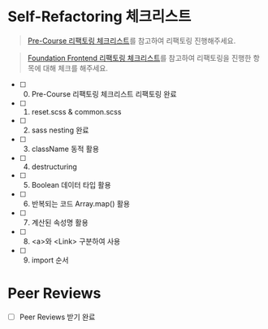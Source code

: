 # Self-Refactoring 체크리스트

> [Pre-Course 리팩토링 체크리스트](https://www.notion.so/wecode/Pre-Course-Refactoring-869f50bf6a934db98573229c600043ee)를 참고하여 리팩토링 진행해주세요.

> [Foundation Frontend 리팩토링 체크리스트](https://www.notion.so/wecode/Foundation-Frontend-Refactoring-85e629d7a22841b2bd4917c9c72a1f58)를 참고하여 리팩토링을 진행한 항목에 대해 체크를 해주세요.

- [ ] 0. Pre-Course 리팩토링 체크리스트 리팩토링 완료
- [ ] 1. reset.scss & common.scss
- [ ] 2. sass nesting 완료
- [ ] 3. className 동적 활용
- [ ] 4. destructuring
- [ ] 5. Boolean 데이터 타입 활용
- [ ] 6. 반복되는 코드 Array.map() 활용
- [ ] 7. 계산된 속성명 활용
- [ ] 8. \<a\>와 \<Link\> 구분하여 사용
- [ ] 9. import 순서

# Peer Reviews

- [ ] Peer Reviews 받기 완료
